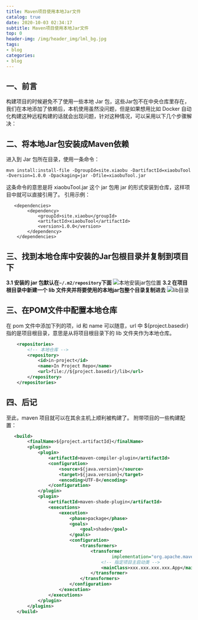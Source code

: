 ```yaml
---
title: Maven项目使用本地Jar文件
catalog: true
date: 2020-10-03 02:34:17
subtitle: Maven项目使用本地Jar文件
top: 0
header-img: /img/header_img/lml_bg.jpg
tags:
- blog
categories:
- blog
---
```


## 一、前言
构建项目的时候避免不了使用一些本地 Jar 包，这些Jar包不在中央仓库里存在，我们在本地添加了依赖后，本机使用虽然没问题，但是如果想用比如 Docker 自动化构建这种远程构建的话就会出现问题，针对这种情况，可以采用以下几个步骤解决：
## 二、将本地Jar包安装成Maven依赖
进入到 Jar 包所在目录，使用一条命令：
```shell
mvn install:install-file -DgroupId=site.xiaobu -DartifactId=xiaobuTool -Dversion=1.0.0 -Dpackaging=jar -Dfile=xiaobuTool.jar
```
这条命令的意思是将 xiaobuTool.jar 这个 jar 包用 jar 的形式安装到仓库，这样项目中就可以直接引用了。
引用示例：
```
   <dependencies>
        <dependency>
            <groupId>site.xiaobu</groupId>
            <artifactId>xiaobuTool</artifactId>
            <version>1.0.0</version>
        </dependency>
    </dependencies>
```
## 三、找到本地仓库中安装的Jar包根目录并复制到项目下
**3.1 安装的 jar 包默认在`~/.m2/repository`下面**
![本地安装jar包位置](https://upload-images.jianshu.io/upload_images/15228836-b6576734b3c261fe.png?imageMogr2/auto-orient/strip%7CimageView2/2/w/1240)
**3.2 在项目根目录中新建一个 lib 文件夹并将要使用的本地jar包整个目录复制进去**
![lib目录](https://upload-images.jianshu.io/upload_images/15228836-3e0bf7c990e79b82.png?imageMogr2/auto-orient/strip%7CimageView2/2/w/1240)
## 三、在POM文件中配置本地仓库
在 pom 文件中添加下列的项，id 和 name 可以随意，url 中 ${project.basedir} 指的是项目根目录，意思是从将项目根目录下的 lib 文件夹作为本地仓库。
```xml
    <repositories>
        <!-- 本地仓库 -->
        <repository>
            <id>in-project</id>
            <name>In Project Repo</name>
            <url>file://${project.basedir}/lib</url>
        </repository>
    </repositories>
```
## 四、后记
至此，maven 项目就可以在其余主机上顺利被构建了。
附带项目的一些构建配置：
```xml
   <build>
        <finalName>${project.artifactId}</finalName>
        <plugins>
            <plugin>
                <artifactId>maven-compiler-plugin</artifactId>
                <configuration>
                    <source>${java.version}</source>
                    <target>${java.version}</target>
                    <encoding>UTF-8</encoding>
                </configuration>
            </plugin>
            <plugin>
                <artifactId>maven-shade-plugin</artifactId>
                <executions>
                    <execution>
                        <phase>package</phase>
                        <goals>
                            <goal>shade</goal>
                        </goals>
                        <configuration>
                            <transformers>
                                <transformer
                                        implementation="org.apache.maven.plugins.shade.resource.ManifestResourceTransformer">
                                    <!-- 指定项目主启动类 -->
                                    <mainClass>xxx.xxx.xxx.xxx.App</mainClass>
                                </transformer>
                            </transformers>
                        </configuration>
                    </execution>
                </executions>
            </plugin>
        </plugins>
    </build>
```